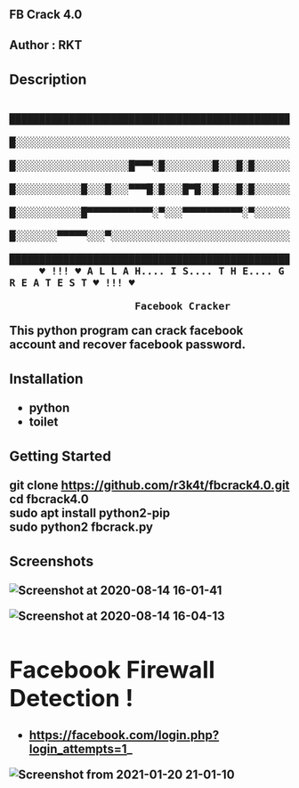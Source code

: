 <h2>FB Crack 4.0<h2.
<br>

<h4>Author : RKT</h4>


### Description ###


     
         █████████████████████████████████████████████████
         █░░░░░░░░░░░░░░░░░░░░░░░░░░░░░░░░░░░░░░░░░░░░░░░█
         █░░░░░░░░░░░░░░░░░░░█▀▀▀░█░░░░░░░░█░░░█░█░░░░░░░█
         █░░░░░░░░░░░█░░░█░░░▀▀▀█░█░░░█▀█░░█░░░█░█░░░░░░░█
         █░░░░░░░░░░░█▀▀▀▀▀▀▀▀▀▀▀░▀░░░▀▀▀▀▀▀▀▀▀▀░▀░░░░░░░█
         █░░░░░░░▀▀▀▀▀░░░▀░░░░░░░░░░░░░░░░░░░░░░░░░░░░░░░█
         █████████████████████████████████████████████████
         ♥ !!! ♥ A L L A H.... I S.... T H E.... G R E A T E S T ♥ !!! ♥
             
                         Facebook Cracker


This python program can crack facebook account and recover facebook password.


### Installation ###

<ul>
  <li>python</li>
  <li>toilet</li>
  </ul>



### Getting Started ###

 git clone https://github.com/r3k4t/fbcrack4.0.git
<br>
 cd fbcrack4.0
<br>
 sudo apt install python2-pip
<br>
 sudo python2 fbcrack.py

### Screenshots ###

![Screenshot at 2020-08-14 16-01-41](https://user-images.githubusercontent.com/69615463/90241380-89416f80-de48-11ea-90be-bb3ce7433a57.png)
<br>


![Screenshot at 2020-08-14 16-04-13](https://user-images.githubusercontent.com/69615463/90241585-ffde6d00-de48-11ea-9cbc-87043fc2c263.png)

# Facebook Firewall Detection !

+ https://facebook.com/login.php?login_attempts=1_

![Screenshot from 2021-01-20 21-01-10](https://user-images.githubusercontent.com/69615463/105198253-ac92e800-5b67-11eb-89ee-377771ce1477.png)



